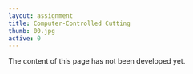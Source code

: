 ```yaml
---
layout: assignment
title: Computer-Controlled Cutting
thumb: 00.jpg
active: 0
---
```

<p class="font-italic">The content of this page has not been developed yet.</p>